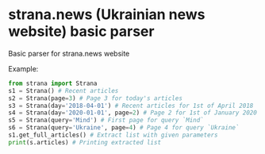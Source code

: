# strana.news (Ukrainian news website) basic parser

Basic parser for strana.news website

Example:
```python
from strana import Strana
s1 = Strana() # Recent articles
s2 = Strana(page=3) # Page 3 for today's articles
s3 = Strana(day='2018-04-01') # Recent articles for 1st of April 2018
s4 = Strana(day='2020-01-01', page=2) # Page 2 for 1st of January 2020 articles
s5 = Strana(query='Mind') # First page for query `Mind`
s6 = Strana(query='Ukraine', page=4) # Page 4 for query `Ukraine`
s1.get_full_articles() # Extract list with given parameters
print(s.articles) # Printing extracted list 
